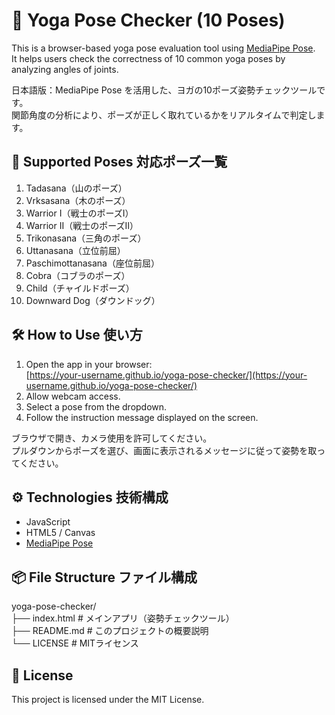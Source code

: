 # 🧘 Yoga Pose Checker (10 Poses)

This is a browser-based yoga pose evaluation tool using [MediaPipe Pose](https://google.github.io/mediapipe/solutions/pose.html).  
It helps users check the correctness of 10 common yoga poses by analyzing angles of joints.

日本語版：MediaPipe Pose を活用した、ヨガの10ポーズ姿勢チェックツールです。  
関節角度の分析により、ポーズが正しく取れているかをリアルタイムで判定します。

## 📸 Supported Poses 対応ポーズ一覧

1. Tadasana（山のポーズ）  
2. Vrksasana（木のポーズ）  
3. Warrior I（戦士のポーズⅠ）  
4. Warrior II（戦士のポーズⅡ）  
5. Trikonasana（三角のポーズ）  
6. Uttanasana（立位前屈）  
7. Paschimottanasana（座位前屈）  
8. Cobra（コブラのポーズ）  
9. Child（チャイルドポーズ）  
10. Downward Dog（ダウンドッグ）

## 🛠 How to Use 使い方

1. Open the app in your browser:  
   [https://your-username.github.io/yoga-pose-checker/](https://your-username.github.io/yoga-pose-checker/)
2. Allow webcam access.
3. Select a pose from the dropdown.
4. Follow the instruction message displayed on the screen.

ブラウザで開き、カメラ使用を許可してください。  
プルダウンからポーズを選び、画面に表示されるメッセージに従って姿勢を取ってください。

## ⚙️ Technologies 技術構成

- JavaScript
- HTML5 / Canvas
- [MediaPipe Pose](https://google.github.io/mediapipe/solutions/pose.html)

## 📦 File Structure ファイル構成

yoga-pose-checker/  
├── index.html # メインアプリ（姿勢チェックツール）  
├── README.md # このプロジェクトの概要説明  
└── LICENSE # MITライセンス  

## 📄 License

This project is licensed under the MIT License.
